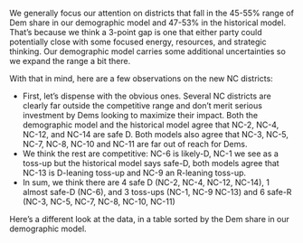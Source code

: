 We generally focus our attention on districts that fall in the 45-55% range of Dem share
in our demographic model and 47-53% in the historical model.
That’s because we think a 3-point gap is one
that either party could potentially close with some focused energy,
resources, and strategic thinking. Our demographic model carries some
additional uncertainties so we expand the range a bit there.

With that in mind,  here are a few observations on the new NC districts:

- First, let’s dispense with the obvious ones. Several NC districts are clearly
far outside the competitive range and don’t merit serious investment by Dems
looking to maximize their impact. Both the demographic model and the historical
model agree that NC-2, NC-4, NC-12, and NC-14 are safe D.
Both models also agree that NC-3, NC-5, NC-7, NC-8, NC-10 and NC-11 are far out of reach for Dems.
- We think the rest are competitive: NC-6 is likely-D, NC-1 we see as a toss-up but the
historical model says safe-D, both models agree that NC-13 is D-leaning toss-up and NC-9
an R-leaning toss-up.
- In sum, we think there are 4 safe D (NC-2, NC-4, NC-12, NC-14), 1 almost safe-D (NC-6),
and 3 toss-ups (NC-1, NC-9 NC-13) and 6 safe-R (NC-3, NC-5, NC-7, NC-8, NC-10, NC-11)

Here’s a different look at the data, in a table sorted by the Dem share in our demographic model.
